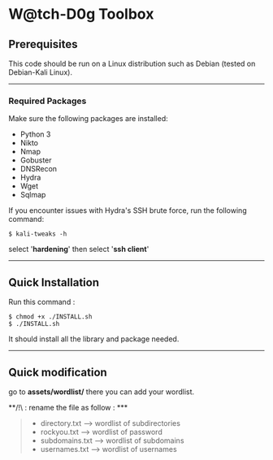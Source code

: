 # W@tch-D0g Toolbox

## Prerequisites

This code should be run on a Linux distribution such as Debian (tested on Debian-Kali Linux).

---

### Required Packages

Make sure the following packages are installed:

- Python 3
- Nikto
- Nmap
- Gobuster
- DNSRecon
- Hydra
- Wget
- Sqlmap

If you encounter issues with Hydra's SSH brute force, run the following command:

    $ kali-tweaks -h 

select '**hardening**' then select '**ssh client**'

---

## Quick Installation

Run this command :

    $ chmod +x ./INSTALL.sh
    $ ./INSTALL.sh

It should install all the library and package needed. 

---

## Quick modification

go to **assets/wordlist/**
there you can add your wordlist.

**/!\ : rename the file as follow : ***

> - directory.txt   --> wordlist of subdirectories
> - rockyou.txt     --> wordlist of password
> - subdomains.txt  --> wordlist of subdomains
> - usernames.txt   --> wordlist of usernames


